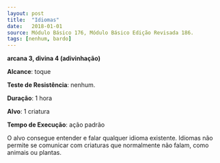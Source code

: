 ```yaml
---
layout: post
title:  "Idiomas"
date:   2018-01-01
source: Módulo Básico 176, Módulo Básico Edição Revisada 186.
tags: [nenhum, bardo]
---
```


**arcana 3, divina 4 (adivinhação)**

**Alcance**: toque

**Teste de Resistência**: nenhum.

**Duração**: 1 hora

**Alvo**: 1 criatura

**Tempo de Execução**: ação padrão

O alvo consegue entender e falar qualquer idioma existente. Idiomas não permite se comunicar com criaturas que normalmente não falam, como animais ou plantas.
